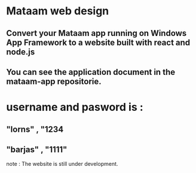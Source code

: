 # Mataam web design
## Convert your Mataam app running on Windows App Framework to a website built with react and node.js
## You can see the application document in the mataam-app repositorie.
##
##
##
# username and pasword is :
## "lorns" , "1234
## "barjas" , "1111"

note : The website is still under development.
